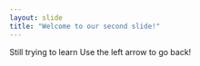 ```yaml
---
layout: slide
title: "Welcome to our second slide!"
---
```

Still trying to learn
Use the left arrow to go back!
